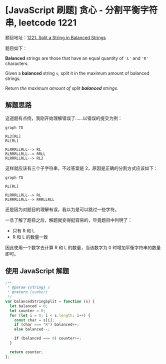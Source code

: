 # [JavaScript 刷题] 贪心 - 分割平衡字符串, leetcode 1221

题目地址：[1221. Split a String in Balanced Strings](https://leetcode.com/problems/split-a-string-in-balanced-strings/)

题目如下：

**Balanced** strings are those that have an equal quantity of `'L'` and `'R'` characters.

Given a **balanced** string `s`, split it in the maximum amount of balanced strings.

Return _the maximum amount of split **balanced** strings_.

## 解题思路

这道题有点绕，我刚开始理解错误了……以错误的提交为例：

```mermaid
graph TD

RL2[RL]
RL[RL]

RLRRRLLRLL--> RL
RLRRRLLRLL--> RRLL
RLRRRLLRLL--> RL2
```

这样就应该有三个子字符串，不过答案是 2，原因是正确的分割方式应该如下：

```mermaid
graph TD

RL[RL]

RLRRRLLRLL--> RL
RLRRRLLRLL--> RRRLLRLL
```

还是因为对题目的理解有误，我以为是可以跳过一些字符。

一旦了解了题目之后，解题就变得挺容易的，毕竟题目中列明了：

- 只有 R 和 L
- R 和 L 的数量一致

因此使用一个数字去计算 R 和 L 的数量，当该数字为 0 时增加平衡字符串的数量即可。

## 使用 JavaScript 解题

```javascript
/**
 * @param {string} s
 * @return {number}
 */
var balancedStringSplit = function (s) {
  let balanced = 0;
  let counter = 0;
  for (let i = 0; i < s.length; i++) {
    const char = s[i];
    if (char === "R") balanced++;
    else balanced--;

    if (balanced === 0) counter++;
  }

  return counter;
};
```
